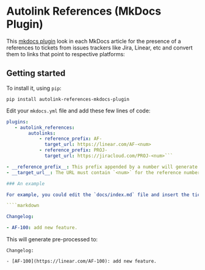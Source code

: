 # Autolink References (MkDocs Plugin)

This [mkdocs plugin](http://www.mkdocs.org/user-guide/plugins/)
look in each MkDocs article for the presence of a references to tickets from issues
trackers like Jira, Linear, etc and convert them to links that point to respective
platforms:


## Getting started
To install it, using `pip`:

```
pip install autolink-references-mkdocs-plugin
```

Edit your `mkdocs.yml` file and add these few lines of code:

```yaml
plugins:
   - autolink_references:
        autolinks:
            - reference_prefix: AF-
              target_url: https://linear.com/AF-<num>
            - reference_prefix: PROJ-
              target_url: https://jiracloud.com/PROJ-<num>```

- __reference_prefix__: This prefix appended by a number will generate a link any time it is found in an page.
- __target_url__: The URL must contain `<num>` for the reference number.

### An example

For example, you could edit the `docs/index.md` file and insert the ticket references like this:

````markdown

Changelog:

- AF-100: add new feature.

````

This will generate pre-processed to:

```
Changelog:

- [AF-100](https://linear.com/AF-100): add new feature.

```
